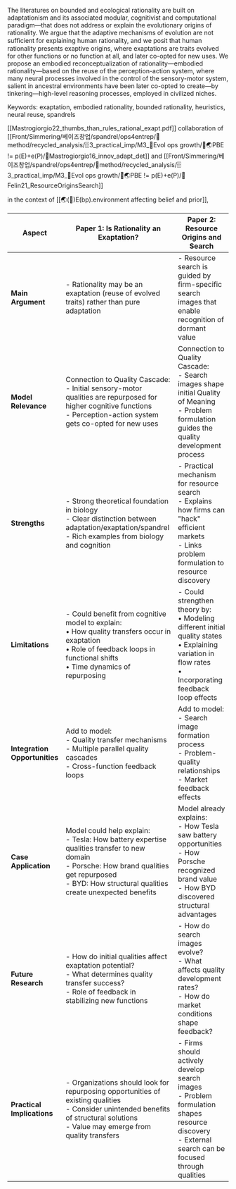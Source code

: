 The literatures on bounded and ecological rationality are built on adaptationism and its associated modular, cognitivist and computational paradigm—that does not address or explain the evolutionary origins of rationality. We argue that the adaptive mechanisms of evolution are not sufﬁcient for explaining human rationality, and we posit that human rationality presents exaptive origins, where exaptations are traits evolved for other functions or no function at all, and later co-opted for new uses. We propose an embodied reconceptualization of rationality—embodied rationality—based on the reuse of the perception-action system, where many neural processes involved in the control of the sensory-motor system, salient in ancestral environments have been later co-opted to create—by tinkering—high-level reasoning processes, employed in civilized niches.

Keywords: exaptation, embodied rationality, bounded rationality, heuristics, neural reuse, spandrels

[[Mastrogiorgio22_thumbs_than_rules_rational_exapt.pdf]]
collaboration of [[Front/Simmering/베이즈창업/spandrel/ops4entrep/📐method/recycled_analysis/🗄️3_practical_imp/M3_🥚Evol ops growth/🧭🌏PBE != p(E)+e(P)/📜Mastrogiorgio16_innov_adapt_det]] and [[Front/Simmering/베이즈창업/spandrel/ops4entrep/📐method/recycled_analysis/🗄️3_practical_imp/M3_🥚Evol ops growth/🧭🌏PBE != p(E)+e(P)/📜Felin21_ResourceOriginsSearch]]

in the context of [[🌏(🧭)E(bp).environment affecting belief and prior]],

| Aspect                        | Paper 1: Is Rationality an Exaptation?                                                                                                                                                                            | Paper 2: Resource Origins and Search                                                                                                                                   |
| ----------------------------- | ----------------------------------------------------------------------------------------------------------------------------------------------------------------------------------------------------------------- | ---------------------------------------------------------------------------------------------------------------------------------------------------------------------- |
| **Main Argument**             | - Rationality may be an exaptation (reuse of evolved traits) rather than pure adaptation                                                                                                                          | - Resource search is guided by firm-specific search images that enable recognition of dormant value                                                                    |
| **Model Relevance**           | Connection to Quality Cascade: <br> - Initial sensory-motor qualities are repurposed for higher cognitive functions <br> - Perception-action system gets co-opted for new uses                                    | Connection to Quality Cascade: <br> - Search images shape initial Quality of Meaning <br> - Problem formulation guides the quality development process                 |
| **Strengths**                 | - Strong theoretical foundation in biology <br> - Clear distinction between adaptation/exaptation/spandrel <br> - Rich examples from biology and cognition                                                        | - Practical mechanism for resource search <br> - Explains how firms can "hack" efficient markets <br> - Links problem formulation to resource discovery                |
| **Limitations**               | - Could benefit from cognitive model to explain: <br>  • How quality transfers occur in exaptation <br>  • Role of feedback loops in functional shifts <br>  • Time dynamics of repurposing                       | - Could strengthen theory by: <br>  • Modeling different initial quality states <br>  • Explaining variation in flow rates <br>  • Incorporating feedback loop effects |
| **Integration Opportunities** | Add to model: <br> - Quality transfer mechanisms <br> - Multiple parallel quality cascades <br> - Cross-function feedback loops                                                                                   | Add to model: <br> - Search image formation process <br> - Problem-quality relationships <br> - Market feedback effects                                                |
| **Case Application**          | Model could help explain: <br> - Tesla: How battery expertise qualities transfer to new domain <br> - Porsche: How brand qualities get repurposed <br> - BYD: How structural qualities create unexpected benefits | Model already explains: <br> - How Tesla saw battery opportunities <br> - How Porsche recognized brand value <br> - How BYD discovered structural advantages           |
| **Future Research**           | - How do initial qualities affect exaptation potential? <br> - What determines quality transfer success? <br> - Role of feedback in stabilizing new functions                                                     | - How do search images evolve? <br> - What affects quality development rates? <br> - How do market conditions shape feedback?                                          |
| **Practical Implications**    | - Organizations should look for repurposing opportunities of existing qualities <br> - Consider unintended benefits of structural solutions <br> - Value may emerge from quality transfers                        | - Firms should actively develop search images <br> - Problem formulation shapes resource discovery <br> - External search can be focused through qualities             |
